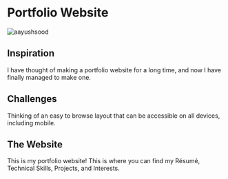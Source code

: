 # Portfolio Website  

![aayushsood](https://github.com/user-attachments/assets/5f9d5c9f-e3a5-4455-91e9-31ac3de6e11c)

## Inspiration

I have thought of making a portfolio website for a long time, and now I have finally managed to make one.

## Challenges

Thinking of an easy to browse layout that can be accessible on all devices, including mobile.

## The Website

This is my portfolio website! This is where you can find my Résumé, Technical Skills, Projects, and Interests.
